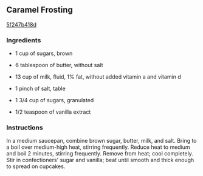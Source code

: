 ## Caramel Frosting

[5f247b418d](http://www.delish.com/recipefinder/caramel-frosting-4149)

### Ingredients

 - 1 cup of sugars, brown

 - 6 tablespoon of butter, without salt

 - 13 cup of milk, fluid, 1% fat, without added vitamin a and vitamin d

 - 1 pinch of salt, table

 - 1 3/4 cup of sugars, granulated

 - 1/2 teaspoon of vanilla extract

### Instructions

In a medium saucepan, combine brown sugar, butter, milk, and salt. Bring to a boil over medium-high heat, stirring frequently. Reduce heat to medium and boil 2 minutes, stirring frequently. Remove from heat; cool completely. Stir in confectioners' sugar and vanilla; beat until smooth and thick enough to spread on cupcakes.